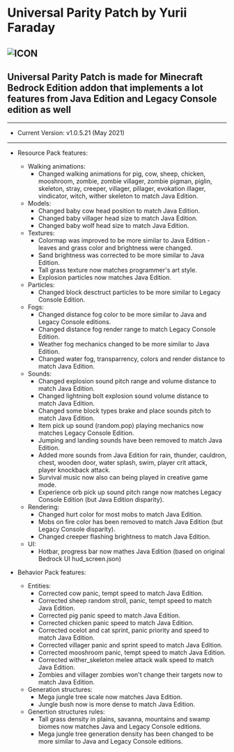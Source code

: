 # Universal Parity Patch by Yurii Faraday
![ICON](https://i114.fastpic.ru/big/2021/0502/37/e981b7eeafba65a6ae511704a61eb437.jpg)
-----------------------------
Universal Parity Patch is made for Minecraft Bedrock Edition addon that implements a lot features from Java Edition and Legacy Console edition as well
-----------------------------

-----------------------------
* Current Version: v1.0.5.21 (May 2021)
-----------------------------
* Resource Pack features:
  * Walking animations:
      - Changed walking animations for pig, cow, sheep, chicken, mooshroom, zombie, zombie villager, zombie pigman, piglin, skeleton, stray, creeper, villager, pillager, evokation illager, vindicator, witch, wither skeleton to match Java Edition.
  * Models:
      - Changed baby cow head position to match Java Edition.
      - Changed baby villager head size to match Java Edition.
      - Changed baby wolf head size to match Java Edition.
  * Textures:
      - Colormap was improved to be more similar to Java Edition - leaves and grass color and brightness were changed.
      - Sand brightness was corrected to be more similar to Java Edition.
      - Tall grass texture now matches programmer's art style.
      - Explosion particles now matches Java Edition.
  * Particles:
      - Changed block desctruct particles to be more similar to Legacy Console Edition.
  * Fogs:
      - Changed distance fog color to be more similar to Java and Legacy Console editions.
      - Changed distance fog render range to match Legacy Console Edition.
      - Weather fog mechanics changed to be more similar to Java Edition. 
      - Changed water fog, transparrency, colors and render distance to match Java Edition.
  * Sounds:
      - Changed explosion sound pitch range and volume distance to match Java Edition.
      - Changed lightning bolt explosion sound volume distance to match Java Edition.
      - Changed some block types brake and place sounds pitch to match Java Edition.
      - Item pick up sound (random.pop) playing mechanics now matches Legacy Console Edition.
      - Jumping and landing sounds have been removed to match Java Edition.
      - Added more sounds from Java Edition for rain, thunder, cauldron, chest, wooden door, water splash, swim, player crit attack, player knockback attack.
      - Survival music now also can being played in creative game mode.
      - Experience orb pick up sound pitch range now matches Legacy Console Edition (but Java Edition disparity).
  * Rendering:
      - Changed hurt color for most mobs to match Java Edition.
      - Mobs on fire color has been removed to match Java Edition (but Legacy Console disparity).
      - Changed creeper flashing brightness to match Java Edition.
  * UI:
      - Hotbar, progress bar now mathes Java Edition (based on original Bedrock UI hud_screen.json)

* Behavior Pack features:
  * Entities:
      - Corrected cow panic, tempt speed to match Java Edition.
      - Corrected sheep random stroll, panic, tempt speed to match Java Edition.
      - Corrected pig panic speed to match Java Edition.
      - Corrected chicken panic speed to match Java Edition.
      - Corrected ocelot and cat sprint, panic priority and speed to match Java Edition.
      - Corrected villager panic and sprint speed to match Java Edition.
      - Corrected mooshroom panic, tempt speed to match Java Edition.
      - Corrected wither_skeleton melee attack walk speed to match Java Edition.
      - Zombies and villager zombies won't change their targets now to match Java Edition.
  * Generation structures:
      - Mega jungle tree scale now matches Java Edition.
      - Jungle bush now is more dense to match Java Edition.
  * Genertion structures rules:
      - Tall grass density in plains, savanna, mountains and swamp biomes now matches Java and Legacy Console editions.
      - Mega jungle tree generation density has been changed to be more similar to Java and Legacy Console editions. 
